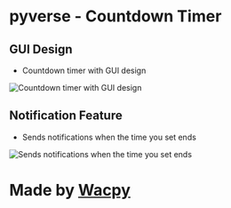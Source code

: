 # pyverse - Countdown Timer

## GUI Design

- Countdown timer with GUI design

![Countdown timer with GUI design](https://files.catbox.moe/ivcx4w.png)

## Notification Feature

- Sends notifications when the time you set ends

![Sends notifications when the time you set ends](https://files.catbox.moe/1x5dg8.png)

# Made by [Wacpy](https://github.com/wacpy)
